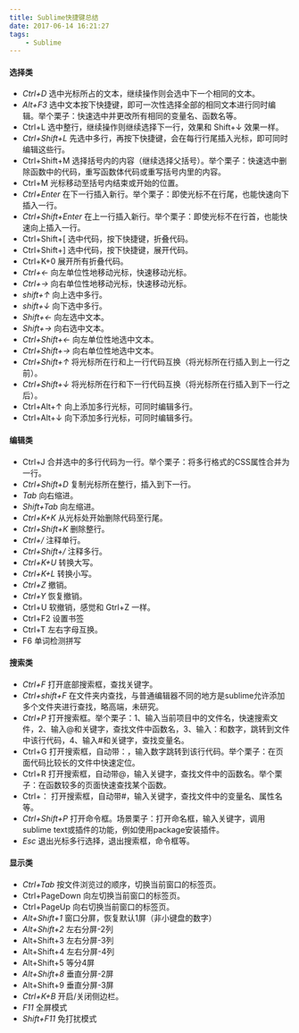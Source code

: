 ```yaml
---
title: Sublime快捷键总结
date: 2017-06-14 16:21:27
tags:
    - Sublime
---
```


#### 选择类
+ *Ctrl+D* 选中光标所占的文本，继续操作则会选中下一个相同的文本。
+ *Alt+F3* 选中文本按下快捷键，即可一次性选择全部的相同文本进行同时编辑。举个栗子：快速选中并更改所有相同的变量名、函数名等。
+ Ctrl+L 选中整行，继续操作则继续选择下一行，效果和 Shift+↓ 效果一样。
+ *Ctrl+Shift+L* 先选中多行，再按下快捷键，会在每行行尾插入光标，即可同时编辑这些行。
+ Ctrl+Shift+M 选择括号内的内容（继续选择父括号）。举个栗子：快速选中删除函数中的代码，重写函数体代码或重写括号内里的内容。
+ Ctrl+M 光标移动至括号内结束或开始的位置。
+ *Ctrl+Enter* 在下一行插入新行。举个栗子：即使光标不在行尾，也能快速向下插入一行。
+ *Ctrl+Shift+Enter* 在上一行插入新行。举个栗子：即使光标不在行首，也能快速向上插入一行。
+ Ctrl+Shift+[ 选中代码，按下快捷键，折叠代码。
+ Ctrl+Shift+] 选中代码，按下快捷键，展开代码。
+ Ctrl+K+0 展开所有折叠代码。
+ *Ctrl+←* 向左单位性地移动光标，快速移动光标。
+ *Ctrl+→* 向右单位性地移动光标，快速移动光标。
+ *shift+↑* 向上选中多行。
+ *shift+↓* 向下选中多行。
+ *Shift+←* 向左选中文本。
+ *Shift+→* 向右选中文本。
+ *Ctrl+Shift+←* 向左单位性地选中文本。
+ *Ctrl+Shift+→* 向右单位性地选中文本。
+ *Ctrl+Shift+↑* 将光标所在行和上一行代码互换（将光标所在行插入到上一行之前）。
+ *Ctrl+Shift+↓* 将光标所在行和下一行代码互换（将光标所在行插入到下一行之后）。
+ Ctrl+Alt+↑ 向上添加多行光标，可同时编辑多行。
+ Ctrl+Alt+↓ 向下添加多行光标，可同时编辑多行。

#### 编辑类
+ Ctrl+J 合并选中的多行代码为一行。举个栗子：将多行格式的CSS属性合并为一行。
+ *Ctrl+Shift+D* 复制光标所在整行，插入到下一行。
+ *Tab* 向右缩进。
+ *Shift+Tab* 向左缩进。
+ *Ctrl+K+K* 从光标处开始删除代码至行尾。
+ *Ctrl+Shift+K* 删除整行。
+ *Ctrl+/* 注释单行。
+ *Ctrl+Shift+/* 注释多行。
+ *Ctrl+K+U* 转换大写。
+ *Ctrl+K+L* 转换小写。
+ *Ctrl+Z* 撤销。
+ *Ctrl+Y* 恢复撤销。
+ Ctrl+U 软撤销，感觉和 Gtrl+Z 一样。
+ Ctrl+F2 设置书签
+ Ctrl+T 左右字母互换。
+ F6 单词检测拼写

#### 搜索类
+ *Ctrl+F* 打开底部搜索框，查找关键字。
+ *Ctrl+shift+F* 在文件夹内查找，与普通编辑器不同的地方是sublime允许添加多个文件夹进行查找，略高端，未研究。
+ *Ctrl+P* 打开搜索框。举个栗子：1、输入当前项目中的文件名，快速搜索文件，2、输入@和关键字，查找文件中函数名，3、输入：和数字，跳转到文件中该行代码，4、输入#和关键字，查找变量名。
+ Ctrl+G 打开搜索框，自动带：，输入数字跳转到该行代码。举个栗子：在页面代码比较长的文件中快速定位。
+ Ctrl+R 打开搜索框，自动带@，输入关键字，查找文件中的函数名。举个栗子：在函数较多的页面快速查找某个函数。
+ Ctrl+： 打开搜索框，自动带#，输入关键字，查找文件中的变量名、属性名等。
+ *Ctrl+Shift+P* 打开命令框。场景栗子：打开命名框，输入关键字，调用sublime text或插件的功能，例如使用package安装插件。
+ *Esc* 退出光标多行选择，退出搜索框，命令框等。

#### 显示类
+ *Ctrl+Tab* 按文件浏览过的顺序，切换当前窗口的标签页。
+ Ctrl+PageDown 向左切换当前窗口的标签页。
+ Ctrl+PageUp 向右切换当前窗口的标签页。
+ *Alt+Shift+1* 窗口分屏，恢复默认1屏（非小键盘的数字）
+ *Alt+Shift+2* 左右分屏-2列
+ Alt+Shift+3 左右分屏-3列
+ Alt+Shift+4 左右分屏-4列
+ Alt+Shift+5 等分4屏
+ *Alt+Shift+8* 垂直分屏-2屏
+ Alt+Shift+9 垂直分屏-3屏
+ *Ctrl+K+B* 开启/关闭侧边栏。
+ *F11* 全屏模式
+ *Shift+F11* 免打扰模式